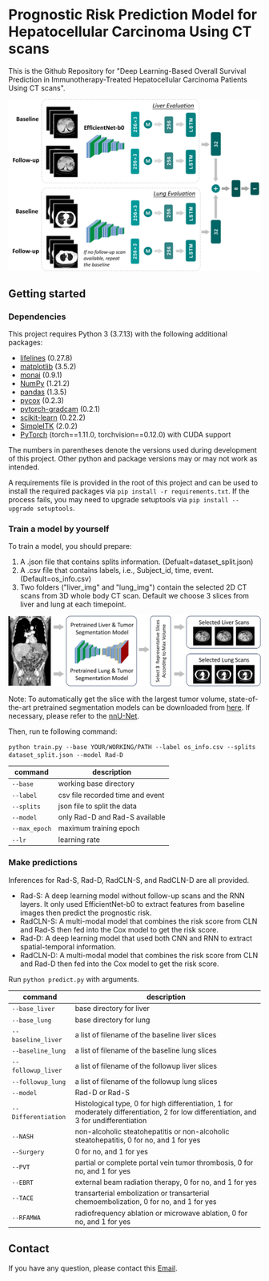 # Prognostic Risk Prediction Model for Hepatocellular Carcinoma Using CT scans
This is the Github Repository for "Deep Learning-Based Overall Survival Prediction in Immunotherapy-Treated Hepatocellular Carcinoma Patients Using CT scans".

![model](documentation/model.png)

## Getting started
### Dependencies
This project requires Python 3 (3.7.13) with the following additional packages:
* [lifelines](https://pypi.org/project/lifelines/) (0.27.8)
* [matplotlib](https://matplotlib.org/) (3.5.2)
* [monai](https://pypi.org/project/monai/) (0.9.1)
* [NumPy](https://numpy.org/) (1.21.2)
* [pandas](https://pandas.pydata.org/) (1.3.5)
* [pycox](https://pypi.org/project/pycox/) (0.2.3)
* [pytorch-gradcam](https://pypi.org/project/pytorch-gradcam/) (0.2.1)
* [scikit-learn](https://scikit-learn.org/stable/) (0.22.2)
* [SimpleITK](https://pypi.org/project/SimpleITK/) (2.0.2)
* [PyTorch](https://pytorch.org/) (torch==1.11.0, torchvision==0.12.0) with CUDA support

The numbers in parentheses denote the versions used during development of this project. Other python and package versions may or may not work as intended.

A requirements file is provided in the root of this project and can be used to install the required packages via `pip install -r requirements.txt`. If the process fails, you may need to upgrade setuptools via `pip install --upgrade setuptools`.

### Train a model by yourself
To train a model, you should prepare:
1. A .json file that contains splits information. (Defualt=dataset_split.json)
2. A .csv file that contains labels, i.e., Subject_id, time, event. (Default=os_info.csv)
3. Two folders ("liver_img" and "lung_img") contain the selected 2D CT scans from 3D whole body CT scan. Default we choose 3 slices from liver and lung at each timepoint.

![model](documentation/select.png)

Note: To automatically get the slice with the largest tumor volume, state-of-the-art pretrained segmentation models can be downloaded from [here](https://zenodo.org/record/3734294#.YXwB755Bw2z). If necessary, please refer to the [nnU-Net](https://github.com/MIC-DKFZ/nnUNet/).

Then, run te following command:
```
python train.py --base YOUR/WORKING/PATH --label os_info.csv --splits dataset_split.json --model Rad-D
```
|  command  | description |
| ------------------- | ------------- |
| `--base`  | working base directory |
| `--label`  | csv file recorded time and event |
| `--splits`  | json file to split the data |
| `--model`  | only Rad-D and Rad-S available |
| `--max_epoch`  | maximum training epoch |
| `--lr`  | learning rate |

### Make predictions
Inferences for Rad-S, Rad-D, RadCLN-S, and RadCLN-D are all provided.
- Rad-S: A deep learning model without follow-up scans and the RNN layers. It only used EfficientNet-b0 to extract features from baseline images then predict the prognostic risk.
- RadCLN-S: A multi-modal model that combines the risk score from CLN and Rad-S then fed into the Cox model to get the risk score.
- Rad-D: A deep learning model that used both CNN and RNN to extract spatial-temporal information.
- RadCLN-D: A multi-modal model that combines the risk score from CLN and Rad-D then fed into the Cox model to get the risk score.

Run `python predict.py` with arguments.

|  command  | description |
| ---------------------- | ------------- |
| `--base_liver`  | base directory for liver |
| `--base_lung`  | base directory for lung |
| `--baseline_liver`  | a list of filename of the baseline liver slices |
| `--baseline_lung`  | a list of filename of the baseline lung slices |
| `--followup_liver`  | a list of filename of the followup liver slices |
| `--followup_lung`  | a list of filename of the followup lung slices |
| `--model`  | Rad-D or Rad-S |
| `--Differentiation`  | Histological type, 0 for high differentiation, 1 for moderately differentiation, 2 for low differentiation, and 3 for undifferentiation |
| `--NASH`  | non-alcoholic steatohepatitis or non-alcoholic steatohepatitis, 0 for no, and 1 for yes |
| `--Surgery`  | 0 for no, and 1 for yes |
| `--PVT`  | partial or complete portal vein tumor thrombosis, 0 for no, and 1 for yes |
| `--EBRT`  | external beam radiation therapy, 0 for no, and 1 for yes |
| `--TACE`  | transarterial embolization or transarterial chemoembolization, 0 for no, and 1 for yes |
| `--RFAMWA`  | radiofrequency ablation or microwave ablation, 0 for no, and 1 for yes |

## Contact
If you have any question, please contact this [Email](mailto:Estelle-xyj@sjtu.edu.cn).
